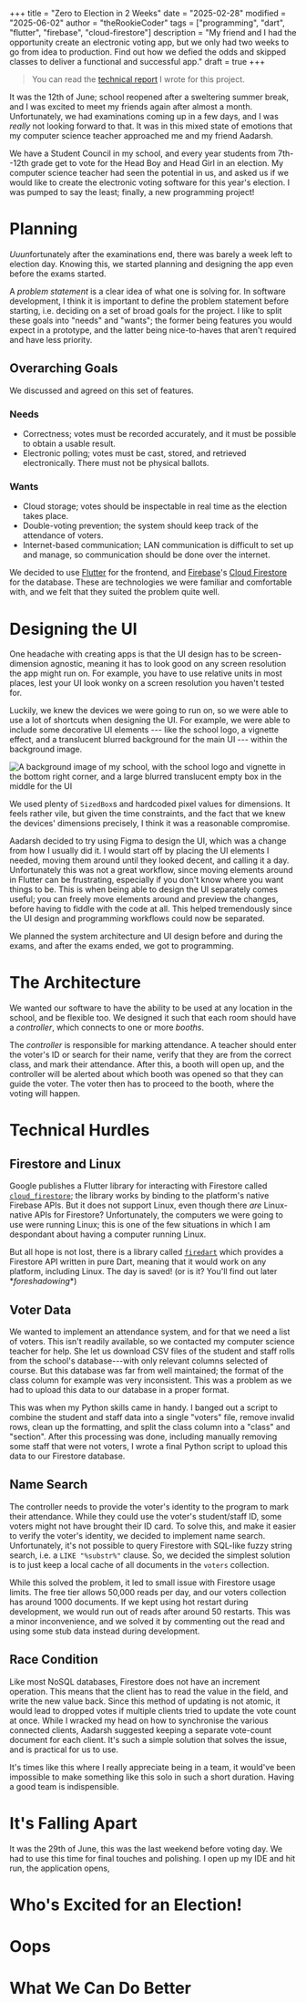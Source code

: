 +++
title = "Zero to Election in 2 Weeks"
date = "2025-02-28"
modified = "2025-06-02"
author = "theRookieCoder"
tags = ["programming", "dart", "flutter", "firebase", "cloud-firestore"]
description = "My friend and I had the opportunity create an electronic voting app, but we only had two weeks to go from idea to production. Find out how we defied the odds and skipped classes to deliver a functional and successful app."
draft = true
+++

> You can read the <a href="vow-project-report.pdf" target="_blank">technical report</a> I wrote for this project.

It was the 12th of June; school reopened after a sweltering summer break, and I was excited to meet my friends again after almost a month. Unfortunately, we had examinations coming up in a few days, and I was *really* not looking forward to that. It was in this mixed state of emotions that my computer science teacher approached me and my friend Aadarsh.

We have a Student Council in my school, and every year students from 7th--12th grade get to vote for the Head Boy and Head Girl in an election. My computer science teacher had seen the potential in us, and asked us if we would like to create the electronic voting software for this year's election. I was pumped to say the least; finally, a new programming project!

# Planning

*Uuun*fortunately after the examinations end, there was barely a week left to election day. Knowing this, we started planning and designing the app even before the exams started.

A *problem statement* is a clear idea of what one is solving for. In software development, I think it is important to define the problem statement before starting, i.e. deciding on a set of broad goals for the project. I like to split these goals into "needs" and "wants"; the former being features you would expect in a prototype, and the latter being nice-to-haves that aren't required and have less priority.

## Overarching Goals

We discussed and agreed on this set of features.

### Needs

- Correctness; votes must be recorded accurately, and it must be possible to obtain a usable result.
- Electronic polling; votes must be cast, stored, and retrieved electronically. There must not be physical ballots.

### Wants

- Cloud storage; votes should be inspectable in real time as the election takes place.
- Double-voting prevention; the system should keep track of the attendance of voters.
- Internet-based communication; LAN communication is difficult to set up and manage, so communication should be done over the internet.

We decided to use [Flutter](https://flutter.dev) for the frontend, and [Firebase](https://firebase.google.com)'s [Cloud Firestore](https://firebase.google.com/products/firestore) for the database. These are technologies we were familiar and comfortable with, and we felt that they suited the problem quite well.

# Designing the UI

One headache with creating apps is that the UI design has to be screen-dimension agnostic, meaning it has to look good on any screen resolution the app might run on. For example, you have to use relative units in most places, lest your UI look wonky on a screen resolution you haven't tested for.

Luckily, we knew the devices we were going to run on, so we were able to use a lot of shortcuts when designing the UI. For example, we were able to include some decorative UI elements --- like the school logo, a vignette effect, and a translucent blurred background for the main UI --- within the background image.

![A background image of my school, with the school logo and vignette in the bottom right corner, and a large blurred translucent empty box in the middle for the UI](voter-background.avif)

We used plenty of `SizedBox`s and hardcoded pixel values for dimensions. It feels rather vile, but given the time constraints, and the fact that we knew the devices' dimensions precisely, I think it was a reasonable compromise.

Aadarsh decided to try using Figma to design the UI, which was a change from how I usually did it. I would start off by placing the UI elements I needed, moving them around until they looked decent, and calling it a day. Unfortunately this was not a great workflow, since moving elements around in Flutter can be frustrating, especially if you don't know where you want things to be. This is when being able to design the UI separately comes useful; you can freely move elements around and preview the changes, before having to fiddle with the code at all. This helped tremendously since the UI design and programming workflows could now be separated.

We planned the system architecture and UI design before and during the exams, and after the exams ended, we got to programming.

# The Architecture

We wanted our software to have the ability to be used at any location in the school, and be flexible too. We designed it such that each room should have a *controller*, which connects to one or more *booths*.

The *controller* is responsible for marking attendance. A teacher should enter the voter's ID or search for their name, verify that they are from the correct class, and mark their attendance. After this, a booth will open up, and the controller will be alerted about which booth was opened so that they can guide the voter. The voter then has to proceed to the booth, where the voting will happen.

# Technical Hurdles

## Firestore and Linux

Google publishes a Flutter library for interacting with Firestore called [`cloud_firestore`](https://pub.dev/packages/cloud_firestore); the library works by binding to the platform's native Firebase APIs. But it does not support Linux, even though there *are* Linux-native APIs for Firestore? Unfortunately, the computers we were going to use were running Linux; this is one of the few situations in which I am despondant about having a computer running Linux.

But all hope is not lost, there is a library called [`firedart`](https://pub.dev/packages/firedart) which provides a Firestore API written in pure Dart, meaning that it would work on any platform, including Linux. The day is saved! (or is it? You'll find out later \**foreshadowing*\*)

## Voter Data

We wanted to implement an attendance system, and for that we need a list of voters. This isn't readily available, so we contacted my computer science teacher for help. She let us download CSV files of the student and staff rolls from the school's database---with only relevant columns selected of course. But this database was far from well maintained; the format of the class column for example was very inconsistent. This was a problem as we had to upload this data to our database in a proper format.

This was when my Python skills came in handy. I banged out a script to combine the student and staff data into a single "voters" file, remove invalid rows, clean up the formatting, and split the class column into a "class" and "section". After this processing was done, including manually removing some staff that were not voters, I wrote a final Python script to upload this data to our Firestore database.

## Name Search

The controller needs to provide the voter's identity to the program to mark their attendance. While they could use the voter's student/staff ID, some voters might not have brought their ID card. To solve this, and make it easier to verify the voter's identity, we decided to implement name search.
Unfortunately, it's not possible to query Firestore with SQL-like fuzzy string search, i.e. a `LIKE "%substr%"` clause. So, we decided the simplest solution is to just keep a local cache of all documents in the `voters` collection.

While this solved the problem, it led to small issue with Firestore usage limits. The free tier allows 50,000 reads per day, and our voters collection has around 1000 documents.
If we kept using hot restart during development, we would run out of reads after around 50 restarts. This was a minor inconvenience, and we solved it by commenting out the read and using some stub data instead during development.

## Race Condition

Like most NoSQL databases, Firestore does not have an increment operation. This means that the client has to read the value in the field, and write the new value back. Since this method of updating is not atomic, it would lead to dropped votes if multiple clients tried to update the vote count at once. 
While I wracked my head on how to synchronise the various connected clients, Aadarsh suggested keeping a separate vote-count document for each client. It's such a simple solution that solves the issue, and is practical for us to use.

It's times like this where I really appreciate being in a team, it would've been impossible to make something like this solo in such a short duration. Having a good team is indispensible.

# It's Falling Apart

It was the 29th of June, this was the last weekend before voting day. We had to use this time for final touches and polishing. I open up my IDE and hit run, the application opens, 

# Who's Excited for an Election!

# Oops

# What We Can Do Better
